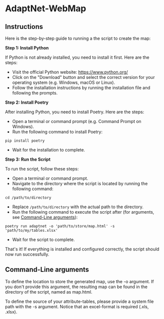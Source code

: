 # AdaptNet-WebMap

## Instructions

 Here is the step-by-step guide to running a the script to create the map:

**Step 1: Install Python**

If Python is not already installed, you need to install it first. Here are the steps:

* Visit the official Python website: <https://www.python.org/>
* Click on the "Download" button and select the correct version for your operating system (e.g. Windows, macOS or Linux).
* Follow the installation instructions by running the installation file and following the prompts.

**Step 2: Install Poetry**

After installing Python, you need to install Poetry. Here are the steps:

* Open a terminal or command prompt (e.g. Command Prompt on Windows).
* Run the following command to install Poetry:
```
pip install poetry
```
* Wait for the installation to complete.

**Step 3: Run the Script**

To run the script, follow these steps:

* Open a terminal or command prompt.
* Navigate to the directory where the script is located by running the following command:
```
cd /path/to/directory
```
* Replace `/path/to/directory` with the actual path to the directory.
* Run the following command to execute the script after (for arguments, see [Command-Line arguments](#command-line-arguments)):
```
poetry run adaptnet -o 'path/to/store/map.html' -s 'path/to/my/tables.xlsx'
```
* Wait for the script to complete.

That's it! If everything is installed and configured correctly, the script should now run successfully.

## Command-Line arguments

To define the location to store the generated map, use the -o argument. If you don't provide this argument, the resulting map can be found in the directory of the script, named as map.html.

To define the source of your attribute-tables, please provide a system file path with the -s argument. Notice that an excel-format is required (.xls, .xlsx).
